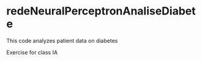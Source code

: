 # redeNeuralPerceptronAnaliseDiabete
This code analyzes patient data on diabetes

Exercise for class IA
